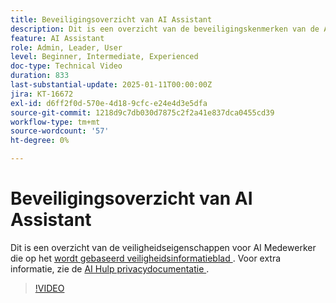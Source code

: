 ```yaml
---
title: Beveiligingsoverzicht van AI Assistant
description: Dit is een overzicht van de beveiligingskenmerken van de AI Assistant op basis van het veiligheidsinformatieblad.
feature: AI Assistant
role: Admin, Leader, User
level: Beginner, Intermediate, Experienced
doc-type: Technical Video
duration: 833
last-substantial-update: 2025-01-11T00:00:00Z
jira: KT-16672
exl-id: d6ff2f0d-570e-4d18-9cfc-e24e4d3e5dfa
source-git-commit: 1218d9c7db030d7875c2f2a41e837dca0455cd39
workflow-type: tm+mt
source-wordcount: '57'
ht-degree: 0%

---
```



# Beveiligingsoverzicht van AI Assistant

Dit is een overzicht van de veiligheidseigenschappen voor AI Medewerker die op het <a href="https://www.adobe.com/content/dam/cc/en/trust-center/ungated/whitepapers/experience-cloud/adobe-ai-assistant-in-aep-security-fact-sheet.pdf"> wordt gebaseerd veiligheidsinformatieblad </a>.  Voor extra informatie, zie de [ AI Hulp privacydocumentatie ](https://experienceleague.adobe.com/nl/docs/experience-platform/ai-assistant/privacy).

>[!VIDEO](https://video.tv.adobe.com/v/3441066/?learn=on&enablevpops)
